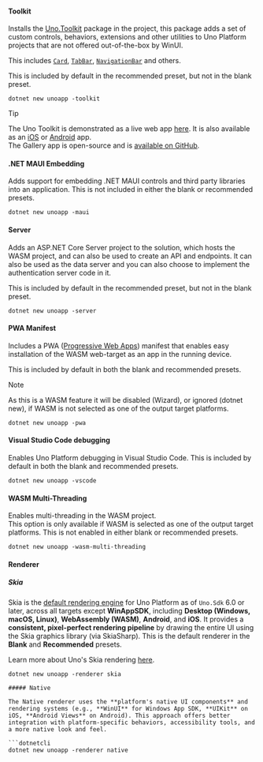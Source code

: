 #### Toolkit

Installs the [Uno.Toolkit](https://github.com/unoplatform/uno.toolkit.ui) package in the project, this package adds a set of custom controls, behaviors, extensions and other utilities to Uno Platform projects that are not offered out-of-the-box by WinUI.  

This includes [`Card`](https://github.com/unoplatform/uno.toolkit.ui/blob/main/src/Uno.Toolkit.UI/Controls/Card/Card.cs), [`TabBar`](https://github.com/unoplatform/uno.toolkit.ui/blob/main/src/Uno.Toolkit.UI/Controls/TabBar/TabBar.cs), [`NavigationBar`](https://github.com/unoplatform/uno.toolkit.ui/blob/main/src/Uno.Toolkit.UI/Controls/NavigationBar/NavigationBar.cs) and others.

This is included by default in the recommended preset, but not in the blank preset.

```dotnetcli
dotnet new unoapp -toolkit
```

> [!TIP]
> The Uno Toolkit is demonstrated as a live web app [here](https://gallery.platform.uno/). It is also available as an [iOS](https://apps.apple.com/us/app/uno-gallery/id1380984680) or [Android](https://play.google.com/store/apps/details?id=com.nventive.uno.ui.demo) app.  
> The Gallery app is open-source and is [available on GitHub](https://github.com/unoplatform/uno.gallery).  

#### .NET MAUI Embedding

Adds support for embedding .NET MAUI controls and third party libraries into an application. This is not included in either the blank or recommended presets.

```dotnetcli
dotnet new unoapp -maui
```

#### Server  

Adds an ASP.NET Core Server project to the solution, which hosts the WASM project, and can also be used to create an API and endpoints. It can also be used as the data server and you can also choose to implement the authentication server code in it.

This is included by default in the recommended preset, but not in the blank preset.

```dotnetcli
dotnet new unoapp -server
```

#### PWA Manifest

Includes a PWA ([Progressive Web Apps](https://learn.microsoft.com/microsoft-edge/progressive-web-apps-chromium)) manifest that enables easy installation of the WASM web-target as an app in the running device.

This is included by default in both the blank and recommended presets.

> [!NOTE]
> As this is a WASM feature it will be disabled (Wizard), or ignored (dotnet new), if WASM is not selected as one of the output target platforms.

```dotnetcli
dotnet new unoapp -pwa
```

#### Visual Studio Code debugging

Enables Uno Platform debugging in Visual Studio Code. This is included by default in both the blank and recommended presets.

```dotnetcli
dotnet new unoapp -vscode
```

#### WASM Multi-Threading

Enables multi-threading in the WASM project.  
This option is only available if WASM is selected as one of the output target platforms. This is not enabled in either blank or recommended presets.

```dotnetcli
dotnet new unoapp -wasm-multi-threading
```

#### Renderer

##### Skia

Skia is the [default rendering engine](xref:Uno.Skia.Rendering) for Uno Platform as of `Uno.Sdk` 6.0 or later, across all targets except **WinAppSDK**, including **Desktop (Windows, macOS, Linux)**, **WebAssembly (WASM)**, **Android**, and **iOS**.
It provides a **consistent, pixel-perfect rendering pipeline** by drawing the entire UI using the Skia graphics library (via SkiaSharp). This is the default renderer in the **Blank** and **Recommended** presets.

Learn more about Uno's Skia rendering [here](xref:Uno.Skia.Rendering).

```dotnetcli
dotnet new unoapp -renderer skia

##### Native

The Native renderer uses the **platform's native UI components** and rendering systems (e.g., **WinUI** for Windows App SDK, **UIKit** on iOS, **Android Views** on Android). This approach offers better integration with platform-specific behaviors, accessibility tools, and a more native look and feel.

```dotnetcli
dotnet new unoapp -renderer native
